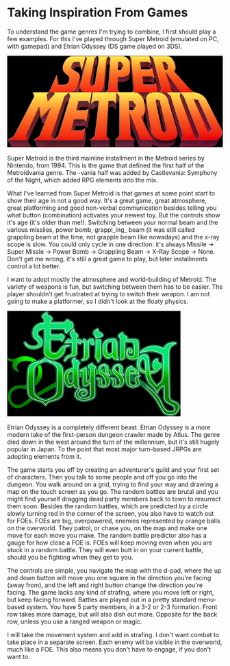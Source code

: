 # Taking Inspiration From Games

To understand the game genres I'm trying to combine, I first should play a few examples. For this I've played through Super Metroid (emulated on PC, with gamepad) and Etrian Odyssey (DS game played on 3DS).

![Samus returns to Zebes with a vengeance! Also features the cutest weapon of mass destruction ever. Don't forget to save the animals!](<../.gitbook/assets/image (3) (1).png>)

Super Metroid is the third mainline installment in the Metroid series by Nintendo, from 1994. This is the game that defined the first half of the Metroidvania genre. The -vania half was added by Castlevania: Symphony of the Night, which added RPG elements into the mix.

What I've learned from Super Metroid is that games at some point start to show their age in not a good way. It's a great game, great atmosphere, great platforming and good non-verbal communication besides telling you what button (combination) activates your newest toy. But the controls show it's age (it's older than me!). Switching between your normal beam and the various missiles, power bomb, grappl_ing_ beam (it was still called grappling beam at the time, not grapple beam like nowadays) and the x-ray scope is slow. You could only cycle in one direction: it's always Missile -> Super Missle -> Power Bomb -> Grappling Beam -> X-Ray Scope -> None. Don't get me wrong, it's still a great game to play, but later installments control a lot better.

I want to adopt mostly the atmosphere and world-building of Metroid. The variety of weapons is fun, but switching between them has to be easier. The player shouldn't get frustrated at trying to switch their weapon. I am not going to make a platformer, so I didn't look at the floaty physics.

![It's a game by Atlus, of course it will kick your butt.](<../.gitbook/assets/image (2).png>)

Etrian Odyssey is a completely different beast. Etrian Odyssey is a more modern take of the first-person dungeon crawler made by Atlus. The genre died down in the west around the turn of the millennium, but it's still hugely popular in Japan. To the point that most major turn-based JRPGs are adopting elements from it.

The game starts you off by creating an adventurer's guild and your first set of characters. Then you talk to some people and off you go into the dungeon. You walk around on a grid, trying to find your way and drawing a map on the touch screen as you go. The random battles are brutal and you might find yourself dragging dead party members back to town to resurrect them soon. Besides the random battles, which are predicted by a circle slowly turning red in the corner of the screen, you also have to watch out for FOEs. FOEs are big, overpowered, enemies represented by orange balls on the overworld. They patrol, or chase you, on the map and make one move for each move you make. The random battle predictor also has a gauge for how close a FOE is. FOEs will keep moving even when you are stuck in a random battle. They will even butt in on your current battle, should you be fighting when they get to you.

The controls are simple, you navigate the map with the d-pad, where the up and down button will move you one square in the direction you're facing (away from), and the left and right button change the direction you're facing. The game lacks any kind of strafing, where you move left or right, but keep facing forward. Battles are played out in a pretty standard menu-based system. You have 5 party members, in a 3-2 or 2-3 formation. Front row takes more damage, but will also dish out more. Opposite for the back row, unless you use a ranged weapon or magic.

I will take the movement system and add in strafing. I don't want combat to take place in a separate screen. Each enemy will be visible in the overworld, much like a FOE. This also means you don't have to engage, if you don't want to.
